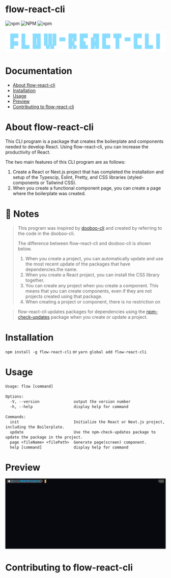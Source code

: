 # flow-react-cli

![npm](https://img.shields.io/npm/v/flow-react-cli)
![NPM](https://img.shields.io/npm/l/flow-react-cli)
![npm](https://img.shields.io/npm/dt/flow-react-cli)

![logo](./design/logo.jpg)

# Documentation

- [About flow-react-cli](https://github.com/Jay-flow/flow-react-cli#)
- [Installation](https://flutter.dev/docs)
- [Usage](https://github.com/flutter/flutter/wiki)
- [Preview](https://github.com/flutter/flutter/blob/master/CONTRIBUTING.md)
- [Contributing to flow-react-cli](https://github.com/flutter/flutter/wiki)

# About flow-react-cli

This CLI program is a package that creates the boilerplate and components needed to develop React.
Using flow-react-cli, you can increase the productivity of React.

The two main features of this CLI program are as follows:

1. Create a React or Next.js project that has completed the installation and setup of the Typescip, Eslint, Pretty, and CSS libraries (styled-components or Tailwind CSS).
2. When you create a functional component page, you can create a page where the boilerplate was created.

# 📢 Notes

> This program was inspired by [dooboo-cli](https://github.com/dooboolab/dooboo-cli) and created by referring to the code in the dooboo-cli.
>
> The difference between flow-react-cli and dooboo-cli is shown below.
>
> 1.  When you create a project, you can automatically update and use the most recent update of the packages that have dependencies.the name.
> 2.  When you create a React project, you can install the CSS library together.
> 3.  You can create any project when you create a component. This means that you can create components, even if they are not projects created using that package.
> 4.  When creating a project or component, there is no restriction on

> flow-react-cli updates packages for dependencies using the [npm-check-updates]() package when you create or update a project.

# Installation

`npm install -g flow-react-cli`
or `yarn global add flow-react-cli`

# Usage

```
Usage: flow [command]

Options:
  -V, --version               output the version number
  -h, --help                  display help for command

Commands:
  init                        Initialize the React or Next.js project, including the Boilerplate.
  update                      Use the npm-check-updates package to update the package in the project.
  page <fileName> <filePath>  Generate page(screen) component.
  help [command]              display help for command
```

# Preview

![preview](./design/preview.gif)

# Contributing to flow-react-cli
